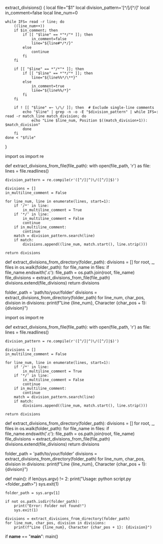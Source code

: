 extract_divisions() {
    local file="$1"
    local division_pattern='[^/]*\/[^/]*'
    local in_comment=false
    local line_num=0

    while IFS= read -r line; do
        ((line_num++))
        if $in_comment; then
            if [[ "$line" == *"*/"* ]]; then
                in_comment=false
                line="${line#*/*/}"
            else
                continue
            fi
        fi

        if [[ "$line" == *"/*"* ]]; then
            if [[ "$line" == *"*/"* ]]; then
                line="${line%%*/\**}"
            else
                in_comment=true
                line="${line%%/*}"
            fi
        fi

        if ! [[ "$line" =~ \/\/ ]]; then  # Exclude single-line comments
            echo "$line" | grep -n -o -E "$division_pattern" | while IFS=: read -r match_line match_division; do
                echo "Line $line_num, Position $((match_division+1)): $match_division"
            done
        fi
    done < "$file"
}


import os
import re

def extract_divisions_from_file(file_path):
    with open(file_path, 'r') as file:
        lines = file.readlines()

    division_pattern = re.compile(r'([^/]|^)\/([^/]|$)')

    divisions = []
    in_multiline_comment = False

    for line_num, line in enumerate(lines, start=1):
        if '/*' in line:
            in_multiline_comment = True
        if '*/' in line:
            in_multiline_comment = False
            continue
        if in_multiline_comment:
            continue
        match = division_pattern.search(line)
        if match:
            divisions.append((line_num, match.start(), line.strip()))

    return divisions

def extract_divisions_from_directory(folder_path):
    divisions = []
    for root, _, files in os.walk(folder_path):
        for file_name in files:
            if file_name.endswith('.c'):
                file_path = os.path.join(root, file_name)
                file_divisions = extract_divisions_from_file(file_path)
                divisions.extend(file_divisions)
    return divisions

folder_path = 'path/to/your/folder'
divisions = extract_divisions_from_directory(folder_path)
for line_num, char_pos, division in divisions:
    print(f"Line {line_num}, Character {char_pos + 1}: {division}")


import os
import re

def extract_divisions_from_file(file_path):
    with open(file_path, 'r') as file:
        lines = file.readlines()

    division_pattern = re.compile(r'([^/]|^)\/([^/]|$)')

    divisions = []
    in_multiline_comment = False

    for line_num, line in enumerate(lines, start=1):
        if '/*' in line:
            in_multiline_comment = True
        if '*/' in line:
            in_multiline_comment = False
            continue
        if in_multiline_comment:
            continue
        match = division_pattern.search(line)
        if match:
            divisions.append((line_num, match.start(), line.strip()))

    return divisions

def extract_divisions_from_directory(folder_path):
    divisions = []
    for root, _, files in os.walk(folder_path):
        for file_name in files:
            if file_name.endswith('.c'):
                file_path = os.path.join(root, file_name)
                file_divisions = extract_divisions_from_file(file_path)
                divisions.extend(file_divisions)
    return divisions

folder_path = 'path/to/your/folder'
divisions = extract_divisions_from_directory(folder_path)
for line_num, char_pos, division in divisions:
    print(f"Line {line_num}, Character {char_pos + 1}: {division}")


def main():
    if len(sys.argv) != 2:
        print("Usage: python script.py <folder_path>")
        sys.exit(1)

    folder_path = sys.argv[1]

    if not os.path.isdir(folder_path):
        print("Error: Folder not found!")
        sys.exit(1)

    divisions = extract_divisions_from_directory(folder_path)
    for line_num, char_pos, division in divisions:
        print(f"Line {line_num}, Character {char_pos + 1}: {division}")

if __name__ == "__main__":
    main()

